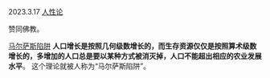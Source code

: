 2023.3.17
[人性论](https://zh.wikipedia.org/zh-hans/人性論)

赞同佛教。

[马尔萨斯陷阱](https://www.google.com.hk/search?client=safari&rls=en&q=%E9%A9%AC%E5%B0%94%E8%90%A8%E6%96%AF%E9%99%B7%E9%98%B1&ie=UTF-8&oe=UTF-8)
**人口增长是按照几何级数增长的，而生存资源仅仅是按照算术级数增长的，多增加的人口总是要以某种方式被消灭掉，人口不能超出相应的农业发展水平**。 这个理论就被人称为“马尔萨斯陷阱”。
